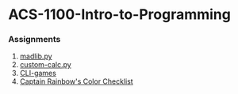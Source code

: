 # ACS-1100-Intro-to-Programming

### Assignments

1. [madlib.py](https://github.com/mccarthykp/ACS-1100-Intro-to-Programming/blob/main/Past%20Assignments/madlib.py)
2. [custom-calc.py](https://github.com/mccarthykp/ACS-1100-Intro-to-Programming/blob/main/Past%20Assignments/custom-calc.py)
3. [CLI-games](https://github.com/mccarthykp/ACS-1100-Intro-to-Programming/tree/main/Python%20CLI-Games/cli-games)
4. [Captain Rainbow's Color Checklist](https://github.com/mccarthykp/ACS-1100-Intro-to-Programming/blob/main/checklist/checklist.py)
